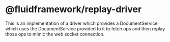 # @fluidframework/replay-driver

This is an implementation of a driver which provides a DocumentService which uses the DocumentService provided to it to fetch ops and then replay those ops
to mimic the web socket connection.
